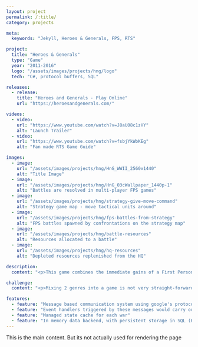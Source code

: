 ```yaml
---
layout: project
permalink: /:title/
category: projects

meta:
  keywords: "Jekyll, Heroes & Generals, FPS, RTS"

project:
  title: "Heroes & Generals"
  type: "Game"
  year: "2011-2016"
  logo: "/assets/images/projects/hng/logo"
  tech: "C#, protocol buffers, SQL"

releases:
  - release:
    title: "Heroes and Generals - Play Online"
    url: "https://heroesandgenerals.com/"

videos:
  - video:
    url: "https://www.youtube.com/watch?v=J8aU08c1zHY"
    alt: "Launch Trailer"
  - video:
    url: "https://www.youtube.com/watch?v=fsbjYkWbKEg"
    alt: "Fan made RTS Game Guide"

images:
  - image:
    url: "/assets/images/projects/hng/HnG_WWII_2560x1440"
    alt: "Title Image"
  - image:
    url: "/assets/images/projects/hng/HnG_03cWallpaper_1440p-1"
    alt: "Battles are resolved in multi-player FPS games"
  - image:
    url: "/assets/images/projects/hng/strategy-give-move-command"
    alt: "Strategy game map - move tactical units around"
  - image:
    url: "/assets/images/projects/hng/fps-battles-from-strategy"
    alt: "FPS battles spawned by confrontations on the strategy map"
  - image:
    url: "/assets/images/projects/hng/battle-resources"
    alt: "Resources allocated to a battle"
  - image:
    url: "/assets/images/projects/hng/hq-resources"
    alt: "Depleted resources replenished from the HQ"

description:
  content: "<p>This game combines the immediate gains of a First Person Shooter (FPS) game with the long term planning of Real Time Strategy (RTS). It has enough to keep a vast variety of players involved.</p><p>It is World War II, and forces in Europe are constantly at each other's throats to gain tactical advantage in the great war. Players can influence the war directly by acting as 'Heroes' (fighting in FPS battles) or as 'Generals' (planning on the RTS scale).</p><p>Generals control tactical units on the ground - where they will move, which city they will fortify and which battle they will reinforce. Wherever opposing tactical units meet, a new battle is spawned for soldiers to join. The resources that made it to the battle are the only ones these FPS players will have against the opposition. The victors on this battle take control of the city and the opposing forces have to retreat out of town.</p><p>The grand strategy for the generals is to occupy as many cities with resources as possible so that the war machine can keep rolling. Eventually the faction which controls enough 'capitals' wins the war.</p>"

challenge:
  content: "<p>Mixing 2 genres into a game is not very straight-forward. Decisions for the good of each game has significant effects on the quality of the other game. And if the priorities of the project are not handled correctly, the product can feel very lop-sided and not very fun for the players. That is by far the biggest problem the project faced, with a large number of RTS players always complaining that features for that part of the game were never fully developed.</p><p>Another big issue was the performance of the game's backend. The backend had to keep track of many objects which have an effect on each other. In cases where the number of these interdependent objects was very large, the server's performance would struggle a lot.</p>"

features:
  - feature: "Message based communication system using google's protocol buffers"
  - feature: "Event handlers triggered by these messages would carry out the core functionalities for the game"
  - feature: "Managed state cache for each war"
  - feature: "In memory data backend, with persistent storage in SQL (PostgreSQL)"
---
```

<p>This is the main content. But its not actually used for rendering the page</p>
